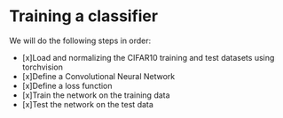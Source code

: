 Training a classifier
==============================================
We will do the following steps in order:

- [x]Load and normalizing the CIFAR10 training and test datasets using torchvision
- [x]Define a Convolutional Neural Network
- [x]Define a loss function
- [x]Train the network on the training data
- [x]Test the network on the test data